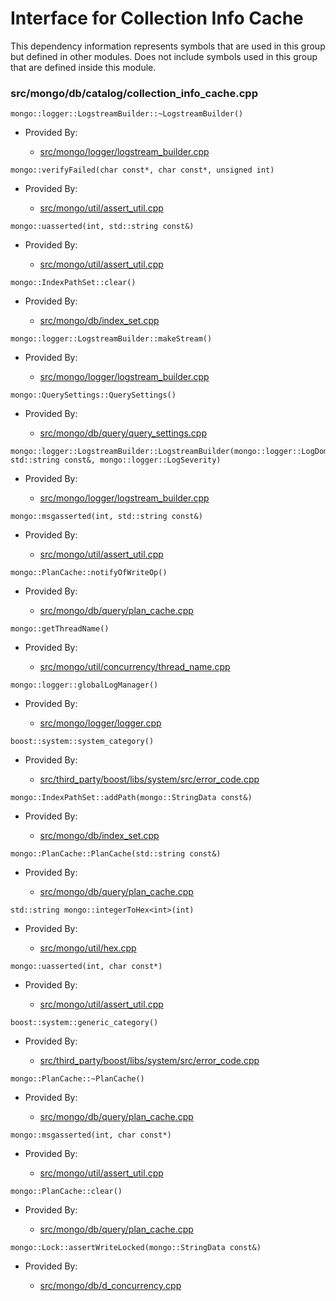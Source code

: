 
# Interface for Collection Info Cache
This dependency information represents symbols that are used in this group but defined in other modules.  Does not include symbols used in this group that are defined inside this module.

### src/mongo/db/catalog/collection\_info\_cache.cpp

<div></div>

    mongo::logger::LogstreamBuilder::~LogstreamBuilder()

- Provided By:

    - [src/mongo/logger/logstream\_builder.cpp](../../../../process\_management/logging\_system)

<div></div>

    mongo::verifyFailed(char const*, char const*, unsigned int)

- Provided By:

    - [src/mongo/util/assert\_util.cpp](../../../../utilities/utilities)

<div></div>

    mongo::uasserted(int, std::string const&)

- Provided By:

    - [src/mongo/util/assert\_util.cpp](../../../../utilities/utilities)

<div></div>

    mongo::IndexPathSet::clear()

- Provided By:

    - [src/mongo/db/index\_set.cpp](../../../../queries/indexing)

<div></div>

    mongo::logger::LogstreamBuilder::makeStream()

- Provided By:

    - [src/mongo/logger/logstream\_builder.cpp](../../../../process\_management/logging\_system)

<div></div>

    mongo::QuerySettings::QuerySettings()

- Provided By:

    - [src/mongo/db/query/query\_settings.cpp](../../../../queries/core\_query\_system)

<div></div>

    mongo::logger::LogstreamBuilder::LogstreamBuilder(mongo::logger::LogDomain<mongo::logger::MessageEventEphemeral>*, std::string const&, mongo::logger::LogSeverity)

- Provided By:

    - [src/mongo/logger/logstream\_builder.cpp](../../../../process\_management/logging\_system)

<div></div>

    mongo::msgasserted(int, std::string const&)

- Provided By:

    - [src/mongo/util/assert\_util.cpp](../../../../utilities/utilities)

<div></div>

    mongo::PlanCache::notifyOfWriteOp()

- Provided By:

    - [src/mongo/db/query/plan\_cache.cpp](../../../../queries/core\_query\_system)

<div></div>

    mongo::getThreadName()

- Provided By:

    - [src/mongo/util/concurrency/thread\_name.cpp](../../../../utilities/utilities)

<div></div>

    mongo::logger::globalLogManager()

- Provided By:

    - [src/mongo/logger/logger.cpp](../../../../process\_management/logging\_system)

<div></div>

    boost::system::system_category()

- Provided By:

    - [src/third\_party/boost/libs/system/src/error\_code.cpp](../../../../third\_party/boost\_system)

<div></div>

    mongo::IndexPathSet::addPath(mongo::StringData const&)

- Provided By:

    - [src/mongo/db/index\_set.cpp](../../../../queries/indexing)

<div></div>

    mongo::PlanCache::PlanCache(std::string const&)

- Provided By:

    - [src/mongo/db/query/plan\_cache.cpp](../../../../queries/core\_query\_system)

<div></div>

    std::string mongo::integerToHex<int>(int)

- Provided By:

    - [src/mongo/util/hex.cpp](../../../../utilities/utilities)

<div></div>

    mongo::uasserted(int, char const*)

- Provided By:

    - [src/mongo/util/assert\_util.cpp](../../../../utilities/utilities)

<div></div>

    boost::system::generic_category()

- Provided By:

    - [src/third\_party/boost/libs/system/src/error\_code.cpp](../../../../third\_party/boost\_system)

<div></div>

    mongo::PlanCache::~PlanCache()

- Provided By:

    - [src/mongo/db/query/plan\_cache.cpp](../../../../queries/core\_query\_system)

<div></div>

    mongo::msgasserted(int, char const*)

- Provided By:

    - [src/mongo/util/assert\_util.cpp](../../../../utilities/utilities)

<div></div>

    mongo::PlanCache::clear()

- Provided By:

    - [src/mongo/db/query/plan\_cache.cpp](../../../../queries/core\_query\_system)

<div></div>

    mongo::Lock::assertWriteLocked(mongo::StringData const&)

- Provided By:

    - [src/mongo/db/d\_concurrency.cpp](../../../../queries/concurrency)
